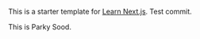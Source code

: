 This is a starter template for [Learn Next.js](https://nextjs.org/learn).
Test commit.

This is Parky Sood.
